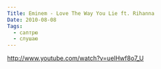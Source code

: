 ```yaml
---
Title: Eminem - Love The Way You Lie ft. Rihanna
Date: 2010-08-08
Tags:
  - саптрю
  - слушаю
---
```


http://www.youtube.com/watch?v=uelHwf8o7_U